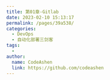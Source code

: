 ```yaml
---
title: 第01章-Gitlab
date: 2023-02-10 15:13:17
permalink: /pages/39a538/
categories:
  - DevOps
  - 自动化部署三剑客
tags:
  - 
author: 
  name: CodeAshen
  link: https://github.com/codeashen
---
```

